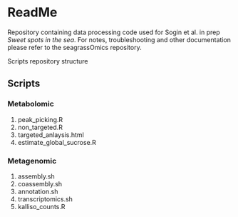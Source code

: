 # ReadMe
Repository containing data processing code used for Sogin et al. in prep *Sweet spots in the sea*. For notes, troubleshooting and other documentation please refer to the seagrassOmics repository. 


Scripts repository structure

## Scripts

### Metabolomic
1. peak_picking.R
2. non_targeted.R
3. targeted_anlaysis.html
4. estimate_global_sucrose.R
    
### Metagenomic
1. assembly.sh
2. coassembly.sh
3. annotation.sh
4. transcriptomics.sh
5. kalliso_counts.R
   
  